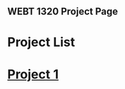 ## WEBT 1320 Project Page

<h1>Project List<h1>

<a href="project1/index.html" target="_blank">Project 1</a>